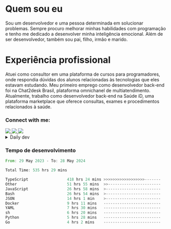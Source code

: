 # Quem sou eu
Sou um desenvolvedor e uma pessoa determinada em solucionar problemas. Sempre procuro melhorar minhas habilidades com programação e tenho me dedicado a desenvolver minha inteligência emocional. Além de ser desenvolvedor, também sou pai, filho, irmão e marido.

# Experiência profissional
Atuei como consultor em uma plataforma de cursos para programadores, onde respondia dúvidas dos alunos relacionadas às tecnologias que eles estavam estudando.
Meu primeiro emprego como desenvolvedor back-end foi na Chat2desk Brasil, plataforma omnichanel de multiatendimento.
Atualmente, trabalho como desenvolvedor back-end na Saúde iD, uma plataforma marketplace que oferece consultas, exames e procedimentos relacionados à saúde.

### Connect with me:
<a href="https://www.linkedin.com/in/theusmoreira" target="_blank" >
<img src="https://img.shields.io/badge/linkedin-%230077B5.svg?&style=for-the-badge&logo=linkedin&logoColor=white ">
</a>
<a href="https://www.instagram.com/matheus.s.moreira/" target="_blank">
<img src="https://img.shields.io/badge/instagram-%23E4405F.svg?&style=for-the-badge&logo=instagram&logoColor=white">
</a>
<a href="mailto:matheussm301@gmail.com"  target="_blank">
<img src="https://img.shields.io/badge/gmail-%23E4405F.svg?&style=for-the-badge&logo=gmail&logoColor=white">
</a>


<details>
  <summary>Daily dev </summary>
<p>
  <a href="https://app.daily.dev/matheussantos"><img src="https://github.com/matheus-santos-moreira/matheus-santos-moreira/blob/master/devcard.svg" width="200" alt="Matheus Santos's Dev Card"/></a>
 </p>
</details>

<h3>Tempo de desenvolvimento</h3>

<!--START_SECTION:waka-->

```rust
From: 29 May 2023 - To: 28 May 2024

Total Time: 535 hrs 29 mins

TypeScript                 418 hrs 24 mins >>>>>>>>>>>>>>>>>>-------   71.23 %
Other                      51 hrs 55 mins  >>-----------------------   08.84 %
JavaScript                 26 hrs 58 mins  >------------------------   04.59 %
Bash                       26 hrs 54 mins  >------------------------   04.58 %
JSON                       14 hrs 1 min    >------------------------   02.39 %
Docker                     9 hrs 11 mins   -------------------------   01.57 %
YAML                       7 hrs 30 mins   -------------------------   01.28 %
sh                         6 hrs 20 mins   -------------------------   01.08 %
Python                     5 hrs 28 mins   -------------------------   00.93 %
Go                         4 hrs 2 mins    -------------------------   00.69 %
```

<!--END_SECTION:waka-->
